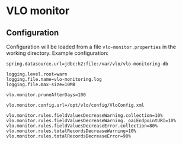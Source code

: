 # VLO monitor

## Configuration

Configuration will be loaded from a file `vlo-monitor.properties` in the working
directory. Example configuration:

```
spring.datasource.url=jdbc:h2:file:/var/vlo/vlo-monitoring-db

logging.level.root=warn
logging.file.name=vlo-monitoring.log
logging.file.max-size=10MB

vlo.monitor.pruneAfterDays=100

vlo.monitor.config.url=/opt/vlo/config/VloConfig.xml

vlo.monitor.rules.fieldValuesDecreaseWarning.collection=10%
vlo.monitor.rules.fieldValuesDecreaseWarning._oaiEndpointURI=10%
vlo.monitor.rules.fieldValuesDecreaseError.collection=80%
vlo.monitor.rules.totalRecordsDecreaseWarning=10%
vlo.monitor.rules.totalRecordsDecreaseError=90%
```
